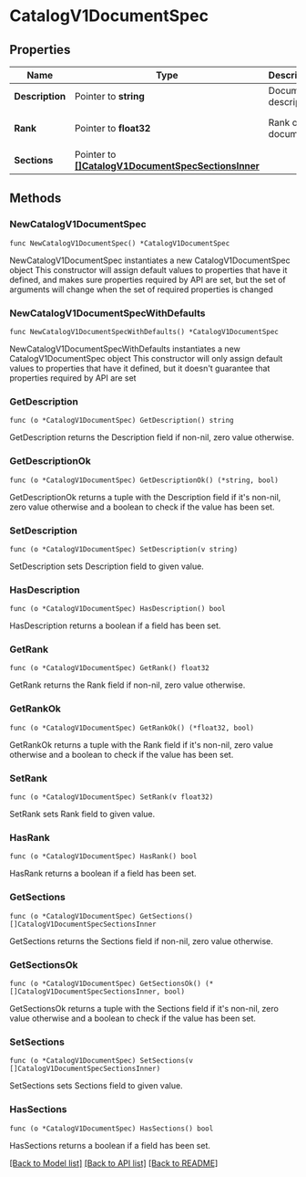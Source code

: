 # CatalogV1DocumentSpec

## Properties

Name | Type | Description | Notes
------------ | ------------- | ------------- | -------------
**Description** | Pointer to **string** | Document description. | [optional] 
**Rank** | Pointer to **float32** | Rank of document. | [optional] [default to 0]
**Sections** | Pointer to [**[]CatalogV1DocumentSpecSectionsInner**](CatalogV1DocumentSpecSectionsInner.md) |  | [optional] 

## Methods

### NewCatalogV1DocumentSpec

`func NewCatalogV1DocumentSpec() *CatalogV1DocumentSpec`

NewCatalogV1DocumentSpec instantiates a new CatalogV1DocumentSpec object
This constructor will assign default values to properties that have it defined,
and makes sure properties required by API are set, but the set of arguments
will change when the set of required properties is changed

### NewCatalogV1DocumentSpecWithDefaults

`func NewCatalogV1DocumentSpecWithDefaults() *CatalogV1DocumentSpec`

NewCatalogV1DocumentSpecWithDefaults instantiates a new CatalogV1DocumentSpec object
This constructor will only assign default values to properties that have it defined,
but it doesn't guarantee that properties required by API are set

### GetDescription

`func (o *CatalogV1DocumentSpec) GetDescription() string`

GetDescription returns the Description field if non-nil, zero value otherwise.

### GetDescriptionOk

`func (o *CatalogV1DocumentSpec) GetDescriptionOk() (*string, bool)`

GetDescriptionOk returns a tuple with the Description field if it's non-nil, zero value otherwise
and a boolean to check if the value has been set.

### SetDescription

`func (o *CatalogV1DocumentSpec) SetDescription(v string)`

SetDescription sets Description field to given value.

### HasDescription

`func (o *CatalogV1DocumentSpec) HasDescription() bool`

HasDescription returns a boolean if a field has been set.

### GetRank

`func (o *CatalogV1DocumentSpec) GetRank() float32`

GetRank returns the Rank field if non-nil, zero value otherwise.

### GetRankOk

`func (o *CatalogV1DocumentSpec) GetRankOk() (*float32, bool)`

GetRankOk returns a tuple with the Rank field if it's non-nil, zero value otherwise
and a boolean to check if the value has been set.

### SetRank

`func (o *CatalogV1DocumentSpec) SetRank(v float32)`

SetRank sets Rank field to given value.

### HasRank

`func (o *CatalogV1DocumentSpec) HasRank() bool`

HasRank returns a boolean if a field has been set.

### GetSections

`func (o *CatalogV1DocumentSpec) GetSections() []CatalogV1DocumentSpecSectionsInner`

GetSections returns the Sections field if non-nil, zero value otherwise.

### GetSectionsOk

`func (o *CatalogV1DocumentSpec) GetSectionsOk() (*[]CatalogV1DocumentSpecSectionsInner, bool)`

GetSectionsOk returns a tuple with the Sections field if it's non-nil, zero value otherwise
and a boolean to check if the value has been set.

### SetSections

`func (o *CatalogV1DocumentSpec) SetSections(v []CatalogV1DocumentSpecSectionsInner)`

SetSections sets Sections field to given value.

### HasSections

`func (o *CatalogV1DocumentSpec) HasSections() bool`

HasSections returns a boolean if a field has been set.


[[Back to Model list]](../README.md#documentation-for-models) [[Back to API list]](../README.md#documentation-for-api-endpoints) [[Back to README]](../README.md)


